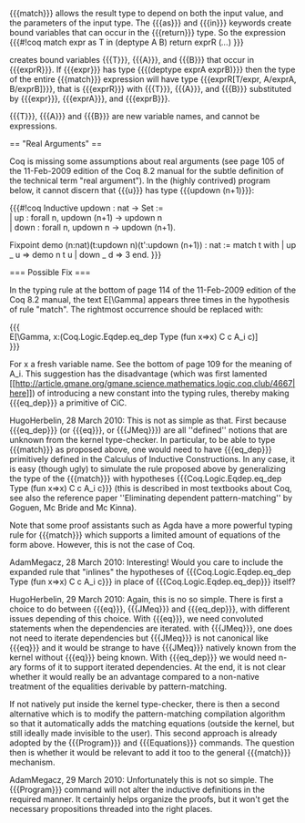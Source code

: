 {{{match}}} allows the result type to depend on both the input value, and the parameters of the input type.  The {{{as}}} and {{{in}}} keywords create bound variables that can occur in the {{{return}}} type.  So the expression
{{{#!coq
match expr as T in (deptype A B) return exprR
(*...*)
}}}

creates bound variables {{{T}}}, {{{A}}}, and {{{B}}} that occur in {{{exprR}}}.
If {{{expr}}} has type {{{(deptype exprA exprB)}}} then the type of the entire {{{match}}} expression will have type {{{exprR[T/expr, A/exprA, B/exprB]}}}, that is {{{exprR}}} with {{{T}}}, {{{A}}}, and {{{B}}} substituted by {{{expr}}}, {{{exprA}}}, and {{{exprB}}}.

{{{T}}}, {{{A}}} and {{{B}}} are new variable names, and cannot be expressions.

== "Real Arguments" ==

Coq is missing some assumptions about real arguments (see page 105 of the 11-Feb-2009 edition of the Coq 8.2 manual for the subtle definition of the technical term "real argument").  In the (highly contrived) program below, it cannot discern that {{{u}}} has type {{{updown (n+1)}}}:

{{{#!coq
Inductive updown : nat -> Set :=                                                                        
  | up   : forall n, updown (n+1) -> updown n                                                           
  | down : forall n, updown  n    -> updown (n+1).

Fixpoint demo (n:nat)(t:updown n)(t':updown (n+1)) : nat :=
  match t with
    | up   _ u => demo n t u
    | down _ d => 3
  end.
}}}

=== Possible Fix ===

In the typing rule at the bottom of page 114 of the 11-Feb-2009
edition of the Coq 8.2 manual, the text E[\Gamma] appears three
times in the hypothesis of rule "match".  The rightmost occurrence
should be replaced with:                                                
                                                     
{{{                              
  E[\Gamma, x:(Coq.Logic.Eqdep.eq_dep Type (fun x=>x) C c A_i c)]                                          
}}}   
                                                                                
For x a fresh variable name.  See the bottom of page 109 for the
meaning of A_i.  This suggestion has the disadvantage (which was first lamented [[http://article.gmane.org/gmane.science.mathematics.logic.coq.club/4667|here]]) of introducing a new constant into the typing rules, thereby making {{{eq_dep}}} a primitive of CiC.

HugoHerbelin, 28 March 2010: This is not as simple as that. First because {{{eq_dep}}} (or {{{eq}}}, or {{{JMeq}}}) are all ''defined'' notions that are unknown from the kernel type-checker. In particular, to be able to type {{{match}}} as proposed above, one would need to have {{{eq_dep}}} primitively defined in the Calculus of Inductive Constructions. In any case, it is easy (though ugly) to simulate the rule proposed above by generalizing the type of the {{{match}}} with hypotheses {{{Coq.Logic.Eqdep.eq_dep Type (fun x=>x) C c A_i c}}} (this is described in most textbooks about Coq, see also the reference paper ''Eliminating dependent pattern-matching'' by Goguen, Mc Bride and Mc Kinna).

Note that some proof assistants such as Agda have a more powerful typing rule for {{{match}}} which supports a limited amount of equations of the form above. However, this is not the case of Coq.

AdamMegacz, 28 March 2010: Interesting!  Would you care to include the expanded rule that "inlines" the hypotheses of {{{Coq.Logic.Eqdep.eq_dep Type (fun x=>x) C c A_i c}}} in place of {{{Coq.Logic.Eqdep.eq_dep}}} itself?

HugoHerbelin, 29 March 2010: Again, this is no so simple. There is first a choice to do between {{{eq}}}, {{{JMeq}}} and {{{eq_dep}}}, with different issues depending of this choice.
With {{{eq}}}, we need convoluted statements when the dependencies are iterated. with {{{JMeq}}}, one does not need to iterate dependencies but {{{JMeq}}} is not canonical like {{{eq}}} and it would be strange to have {{{JMeq}}} natively known from the kernel without {{{eq}}} being known. With {{{eq_dep}}} we would need n-ary forms of it to support iterated dependencies. At the end, it is not clear whether it would really be an advantage compared to a non-native treatment of the equalities derivable by pattern-matching.

If not natively put inside the kernel type-checker, there is then a second alternative which is to modify the pattern-matching compilation algorithm so that it automatically adds the matching equations (outside the kernel, but still ideally made invisible to the user). This second approach is already adopted by the {{{Program}}} and {{{Equations}}} commands. The question then is whether it would be relevant to add it too to the general {{{match}}} mechanism.

AdamMegacz, 29 March 2010: Unfortunately this is not so simple.  The {{{Program}}} command will not alter the inductive definitions in the required manner.  It certainly helps organize the proofs, but it won't get the necessary propositions threaded into the right places.
